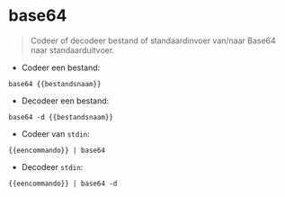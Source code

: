 # base64

> Codeer of decodeer bestand of standaardinvoer van/naar Base64 naar standaarduitvoer.

- Codeer een bestand:

`base64 {{bestandsnaam}}`

- Decodeer een bestand:

`base64 -d {{bestandsnaam}}`

- Codeer van `stdin`:

`{{eencommando}} | base64`

- Decodeer `stdin`:

`{{eencommando}} | base64 -d`
